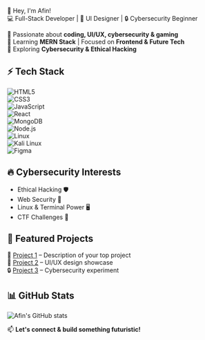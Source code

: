 
👋 Hey, I'm Afin!  
💻 Full-Stack Developer | 🎨 
UI Designer | 🔒 Cybersecurity Beginner  

🔹 Passionate about **coding, UI/UX, cybersecurity & gaming**  
🔹 Learning **MERN Stack** | Focused on **Frontend & Future Tech**  
🔹 Exploring **Cybersecurity & Ethical Hacking**  

## ⚡ Tech Stack  
![HTML5](https://img.shields.io/badge/HTML5-E34F26?style=for-the-badge&logo=html5&logoColor=white)  
![CSS3](https://img.shields.io/badge/CSS3-1572B6?style=for-the-badge&logo=css3&logoColor=white)  
![JavaScript](https://img.shields.io/badge/JavaScript-F7DF1E?style=for-the-badge&logo=javascript&logoColor=black)  
![React](https://img.shields.io/badge/React-61DAFB?style=for-the-badge&logo=react&logoColor=black)  
![MongoDB](https://img.shields.io/badge/MongoDB-4EA94B?style=for-the-badge&logo=mongodb&logoColor=white)  
![Node.js](https://img.shields.io/badge/Node.js-339933?style=for-the-badge&logo=nodedotjs&logoColor=white)  
![Linux](https://img.shields.io/badge/Linux-FCC624?style=for-the-badge&logo=linux&logoColor=black)  
![Kali Linux](https://img.shields.io/badge/Kali_Linux-557C94?style=for-the-badge&logo=kalilinux&logoColor=white)  
![Figma](https://img.shields.io/badge/Figma-F24E1E?style=for-the-badge&logo=figma&logoColor=white)


## 🔥 Cybersecurity Interests  
- Ethical Hacking 🛡  
- Web Security 🔐  
- Linux & Terminal Power 🖥  
- CTF Challenges 🚀  

## 📌 Featured Projects  
🚀 [Project 1](#) – Description of your top project  
🎨 [Project 2](#) – UI/UX design showcase  
🔒 [Project 3](#) – Cybersecurity experiment  

## 📊 GitHub Stats  
![Afin's GitHub stats](https://github-readme-stats.vercel.app/api?username=Afin0x&show_icons=true&theme=radical)  


📫 **Let's connect & build something futuristic!**  
